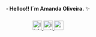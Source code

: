 <p align="center">
▫️ <b>Helloo!! I´m Amanda Oliveira.</b> ✨

###

<div align="center">

  <a href="https://www.linkedin.com/in/amanda-oliveira-camargo" target="_blank">
    <img src="https://img.shields.io/badge/LinkedIn-LinkedIn-blue?style=for-the-badge&logo=linkedin&logoColor=white" height="25" alt="linkedin logo" />
  </a>

  <a href="https://www.instagram.com/ankliver" target="_blank">
    <img src="https://img.shields.io/static/v1?message=Instagram&logo=instagram&label=&color=A52A2A&logoColor=white&labelColor=&style=for-the-badge" height="25" alt="instagram logo" />
  </a>

  <a href="mailto:seuemail@exemplo.com" target="_blank">
    <img src="https://img.shields.io/static/v1?message=Gmail&logo=gmail&label=&color=800000&logoColor=white&labelColor=&style=for-the-badge" height="25" alt="gmail logo" />
  </a>

</div>

###

